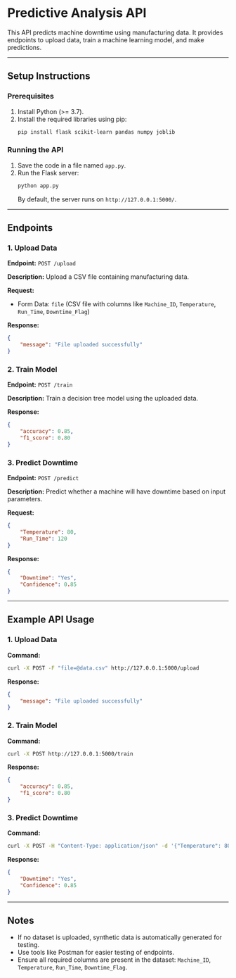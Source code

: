 # Predictive Analysis API

This API predicts machine downtime using manufacturing data. It provides endpoints to upload data, train a machine learning model, and make predictions.

---

## Setup Instructions

### Prerequisites
1. Install Python (>= 3.7).
2. Install the required libraries using pip:
   ```bash
   pip install flask scikit-learn pandas numpy joblib
   ```

### Running the API
1. Save the code in a file named `app.py`.
2. Run the Flask server:
   ```bash
   python app.py
   ```
   By default, the server runs on `http://127.0.0.1:5000/`.

---

## Endpoints

### 1. **Upload Data**
   **Endpoint:** `POST /upload`

   **Description:** Upload a CSV file containing manufacturing data.

   **Request:**
   - Form Data: `file` (CSV file with columns like `Machine_ID`, `Temperature`, `Run_Time`, `Downtime_Flag`)

   **Response:**
   ```json
   {
       "message": "File uploaded successfully"
   }
   ```

### 2. **Train Model**
   **Endpoint:** `POST /train`

   **Description:** Train a decision tree model using the uploaded data.

   **Response:**
   ```json
   {
       "accuracy": 0.85,
       "f1_score": 0.80
   }
   ```

### 3. **Predict Downtime**
   **Endpoint:** `POST /predict`

   **Description:** Predict whether a machine will have downtime based on input parameters.

   **Request:**
   ```json
   {
       "Temperature": 80,
       "Run_Time": 120
   }
   ```

   **Response:**
   ```json
   {
       "Downtime": "Yes",
       "Confidence": 0.85
   }
   ```

---

## Example API Usage

### 1. Upload Data
   **Command:**
   ```bash
   curl -X POST -F "file=@data.csv" http://127.0.0.1:5000/upload
   ```
   **Response:**
   ```json
   {
       "message": "File uploaded successfully"
   }
   ```

### 2. Train Model
   **Command:**
   ```bash
   curl -X POST http://127.0.0.1:5000/train
   ```
   **Response:**
   ```json
   {
       "accuracy": 0.85,
       "f1_score": 0.80
   }
   ```

### 3. Predict Downtime
   **Command:**
   ```bash
   curl -X POST -H "Content-Type: application/json" -d '{"Temperature": 80, "Run_Time": 120}' http://127.0.0.1:5000/predict
   ```
   **Response:**
   ```json
   {
       "Downtime": "Yes",
       "Confidence": 0.85
   }
   ```

---

## Notes
- If no dataset is uploaded, synthetic data is automatically generated for testing.
- Use tools like Postman for easier testing of endpoints.
- Ensure all required columns are present in the dataset: `Machine_ID`, `Temperature`, `Run_Time`, `Downtime_Flag`.

